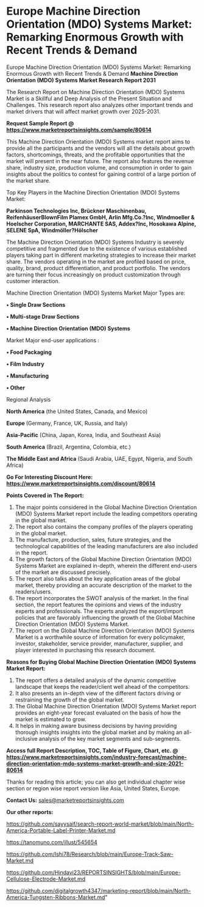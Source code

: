 # Europe Machine Direction Orientation (MDO) Systems Market: Remarking Enormous Growth with Recent Trends & Demand
Europe Machine Direction Orientation (MDO) Systems Market: Remarking Enormous Growth with Recent Trends & Demand
<strong>Machine Direction Orientation (MDO) Systems Market Research Report 2031</strong>

The Research Report on Machine Direction Orientation (MDO) Systems Market is a Skillful and Deep Analysis of the Present Situation and Challenges. This research report also analyzes other important trends and market drivers that will affect market growth over 2025-2031.

<strong>Request Sample Report @ <a href=https://www.marketreportsinsights.com/sample/80614>https://www.marketreportsinsights.com/sample/80614</a></strong>

This Machine Direction Orientation (MDO) Systems market report aims to provide all the participants and the vendors will all the details about growth factors, shortcomings, threats, and the profitable opportunities that the market will present in the near future. The report also features the revenue share, industry size, production volume, and consumption in order to gain insights about the politics to contest for gaining control of a large portion of the market share.

Top Key Players in the Machine Direction Orientation (MDO) Systems Market:

<strong>Parkinson Technologies Inc, Brückner Maschinenbau, ReifenhäuserBlownFilm Plamex GmbH, Arlin Mfg.Co.?Inc, Windmoeller & Hoelscher Corporation, MARCHANTE SAS, Addex?Inc, Hosokawa Alpine, SELENE SpA, Windmöller?Hölscher</strong>

The Machine Direction Orientation (MDO) Systems Industry is severely competitive and fragmented due to the existence of various established players taking part in different marketing strategies to increase their market share. The vendors operating in the market are profiled based on price, quality, brand, product differentiation, and product portfolio. The vendors are turning their focus increasingly on product customization through customer interaction.

Machine Direction Orientation (MDO) Systems Market Major Types are:

<strong>• Single Draw Sections

• Multi-stage Draw Sections

• Machine Direction Orientation (MDO) Systems</strong>

Market Major end-user applications :

<strong>• Food Packaging

• Film Industry

• Manufacturing

• Other</strong>

Regional Analysis

</u><strong><b>North America</b></strong> (the United States, Canada, and Mexico)

<strong><b>Europe </b></strong>(Germany, France, UK, Russia, and Italy)

<strong><b>Asia-Pacific</b></strong> (China, Japan, Korea, India, and Southeast Asia)

<strong><b>South America</b></strong> (Brazil, Argentina, Colombia, etc.)

<strong><b>The Middle East and Africa</b></strong> (Saudi Arabia, UAE, Egypt, Nigeria, and South Africa)

<strong>Go For Interesting Discount Here: <a href=https://www.marketreportsinsights.com/discount/80614>https://www.marketreportsinsights.com/discount/80614</a></strong>

<strong>Points Covered in The Report:</strong>
<ol>
  <li>The major points considered in the Global Machine Direction Orientation (MDO) Systems Market report include the leading competitors operating in the global market.</li>
  <li>The report also contains the company profiles of the players operating in the global market.</li>
  <li>The manufacture, production, sales, future strategies, and the technological capabilities of the leading manufacturers are also included in the report.</li>
  <li>The growth factors of the Global Machine Direction Orientation (MDO) Systems Market are explained in-depth, wherein the different end-users of the market are discussed precisely.</li>
  <li>The report also talks about the key application areas of the global market, thereby providing an accurate description of the market to the readers/users.</li>
  <li>The report incorporates the SWOT analysis of the market. In the final section, the report features the opinions and views of the industry experts and professionals. The experts analyzed the export/import policies that are favorably influencing the growth of the Global Machine Direction Orientation (MDO) Systems Market.</li>
  <li>The report on the Global Machine Direction Orientation (MDO) Systems Market is a worthwhile source of information for every policymaker, investor, stakeholder, service provider, manufacturer, supplier, and player interested in purchasing this research document.</li>
</ol>
<strong>Reasons for Buying Global Machine Direction Orientation (MDO) Systems Market Report:</strong>

<ol>
  <li>The report offers a detailed analysis of the dynamic competitive landscape that keeps the reader/client well ahead of the competitors.</li>
  <li>It also presents an in-depth view of the different factors driving or restraining the growth of the global market.</li>
  <li>The Global Machine Direction Orientation (MDO) Systems Market report provides an eight-year forecast evaluated on the basis of how the market is estimated to grow.</li>
  <li>It helps in making aware business decisions by having providing thorough insights insights into the global market and by making an all-inclusive analysis of the key market segments and sub-segments.</li>
</ol>
<strong>Access full Report Description, TOC, Table of Figure, Chart, etc. @ <a href=https://www.marketreportsinsights.com/industry-forecast/machine-direction-orientation-mdo-systems-market-growth-and-size-2021-80614>https://www.marketreportsinsights.com/industry-forecast/machine-direction-orientation-mdo-systems-market-growth-and-size-2021-80614</a></strong>


Thanks for reading this article; you can also get individual chapter wise section or region wise report version like Asia, United States, Europe.

<strong>Contact Us:</strong>
sales@marketreportsinsights.com

<strong>Our other reports:</strong>

<a href=https://github.com/sayysaif/search-report-world-market/blob/main/North-America-Portable-Label-Printer-Market.md>https://github.com/sayysaif/search-report-world-market/blob/main/North-America-Portable-Label-Printer-Market.md</a>

<a href=https://tanomuno.com/illust/545654>https://tanomuno.com/illust/545654</a>

<a href=https://github.com/Ishi78/Research/blob/main/Europe-Track-Saw-Market.md>https://github.com/Ishi78/Research/blob/main/Europe-Track-Saw-Market.md</a>

<a href=https://github.com/Hindavi23/REPORTSINSIGHTS/blob/main/Europe-Cellulose-Electrode-Market.md>https://github.com/Hindavi23/REPORTSINSIGHTS/blob/main/Europe-Cellulose-Electrode-Market.md</a>

<a href=https://github.com/digitalgrowth4347/marketing-report/blob/main/North-America-Tungsten-Ribbons-Market.md>https://github.com/digitalgrowth4347/marketing-report/blob/main/North-America-Tungsten-Ribbons-Market.md</a>"
